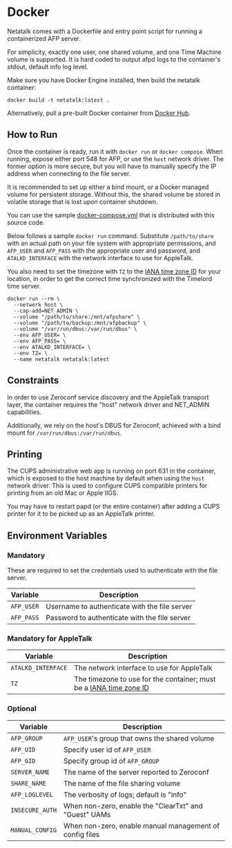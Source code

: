 # Docker

Netatalk comes with a Dockerfile and entry point script for running a containerized AFP server.

For simplicity, exactly one user, one shared volume, and one Time Machine volume is supported. It is hard coded to output afpd logs to the container's stdout, default info log level.

Make sure you have Docker Engine installed, then build the netatalk container:

```
docker build -t netatalk:latest .
```

Alternatively, pull a pre-built Docker container from [Docker Hub](https://hub.docker.com/u/netatalk).

## How to Run

Once the container is ready, run it with `docker run` or `docker compose`.
When running, expose either port 548 for AFP, or use the `host` network driver.
The former option is more secure, but you will have to manually specify the IP address when connecting to the file server.

It is recommended to set up either a bind mount, or a Docker managed volume for persistent storage.
Without this, the shared volume be stored in volatile storage that is lost upon container shutdown.

You can use the sample [docker-compose.yml](https://github.com/Netatalk/netatalk/blob/main/docker-compose.yml) that is distributed with this source code.

Below follows a sample `docker run` command. Substitute `/path/to/share` with an actual path on your file system with appropriate permissions, and `AFP_USER` and `AFP_PASS` with the appropriate user and password, and `ATALKD_INTERFACE` with the network interface to use for AppleTalk.

You also need to set the timezone with `TZ` to the [IANA time zone ID](https://nodatime.org/TimeZones) for your location, in order to get the correct time synchronized with the Timelord time server.

```
docker run --rm \
  --network host \
  --cap-add=NET_ADMIN \
  --volume "/path/to/share:/mnt/afpshare" \
  --volume "/path/to/backup:/mnt/afpbackup" \
  --volume "/var/run/dbus:/var/run/dbus" \
  --env AFP_USER= \
  --env AFP_PASS= \
  --env ATALKD_INTERFACE= \
  --env TZ= \
  --name netatalk netatalk:latest
```

## Constraints

In order to use Zeroconf service discovery and the AppleTalk transport layer, the container requires the "host" network driver and NET_ADMIN capabilities.

Additionally, we rely on the host's DBUS for Zeroconf, achieved with a bind mount for `/var/run/dbus:/var/run/dbus`.

## Printing

The CUPS administrative web app is running on port 631 in the container, which is exposed to the host machine by default when using the `host` network driver. This is used to configure CUPS compatible printers for printing from an old Mac or Apple IIGS.

You may have to restart papd (or the entire container) after adding a CUPS printer for it to be picked up as an AppleTalk printer.

## Environment Variables

### Mandatory

These are required to set the credentials used to authenticate with the file server.

| Variable | Description |
| --- | --- |
| `AFP_USER` | Username to authenticate with the file server |
| `AFP_PASS` | Password to authenticate with the file server |

### Mandatory for AppleTalk

| Variable | Description |
| --- | --- |
| `ATALKD_INTERFACE` | The network interface to use for AppleTalk |
| `TZ` | The timezone to use for the container; must be a [IANA time zone ID](https://nodatime.org/TimeZones) |

### Optional

| Variable        | Description                                                    |
|-----------------|----------------------------------------------------------------|
| `AFP_GROUP`     | `AFP_USER`'s group that owns the shared volume                 |
| `AFP_UID`       | Specify user id of `AFP_USER`                                  |
| `AFP_GID`       | Specify group id of `AFP_GROUP`                                |
| `SERVER_NAME`   | The name of the server reported to Zeroconf                    |
| `SHARE_NAME`    | The name of the file sharing volume                            |
| `AFP_LOGLEVEL`  | The verbosity of logs; default is "info"                       |
| `INSECURE_AUTH` | When non-zero, enable the "ClearTxt" and "Guest" UAMs          |
| `MANUAL_CONFIG` | When non-zero, enable manual management of config files        |
